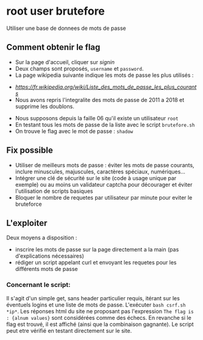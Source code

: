 # root user brutefore
Utiliser une base de donnees de mots de passe

## Comment obtenir le flag
* Sur la page d'accueil, cliquer sur *signin*
* Deux champs sont proposés, `username` et `password`.
* La page wikipedia suivante indique les mots de passe les plus utilisés :
- *https://fr.wikipedia.org/wiki/Liste_des_mots_de_passe_les_plus_courants*
- Nous avons repris l'integralite des mots de passe de 2011 a 2018 et supprime les doublons.
* Nous supposons depuis la faille 06 qu'il existe un utilisateur `root`
* En testant tous les mots de passe de la liste avec le script `brutefore.sh`
* On trouve le flag avec le mot de passe : `shadow`

## Fix possible
* Utiliser de meilleurs mots de passe : éviter les mots de passe courants, inclure minuscules, majuscules, caractères spéciaux, numériques...
* Intégrer une clé de sécurité sur le site (code à usage unique par exemple) ou au moins un validateur captcha pour décourager et éviter l'utilisation de scripts basiques
* Bloquer le nombre de requetes par utilisateur par minute pour eviter le bruteforce

## L'exploiter
Deux moyens a disposition :
- inscrire les mots de passe sur la page directement a la main (pas d'explications nécessaires)
- rédiger un script appelant curl et envoyant les requetes pour les différents mots de passe

### Concernant le script:
Il s'agit d'un simple get, sans header particulier requis, itérant sur les éventuels logins et une liste de mots de passe.
L'exécuter `bash csrf.sh *ip*`.
Les réponses html du site ne proposant pas l'expression `The flag is : {alnum values}` sont considérées comme des échecs.
En revanche si le flag est trouvé, il est affiché (ainsi que la combinaison gagnante).
Le script peut etre vérifié en testant directement sur le site.
